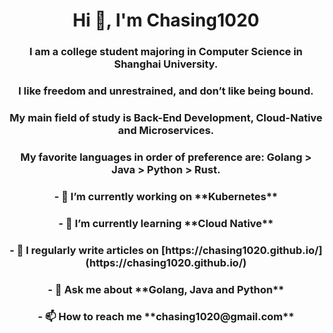<h1 align="center">Hi 👋, I'm Chasing1020</h1>

<h3 align="center">I am a college student majoring in Computer Science in Shanghai University.</h3>

<h3 align="center">I like freedom and unrestrained, and don’t like being bound.</h3>

<h3 align="center">My main field of study is Back-End Development, Cloud-Native and Microservices.</h3>

<h3 align="center">My favorite languages in order of preference are: Golang > Java > Python > Rust.</h3>

<h3 align="center">- 🔭 I’m currently working on **Kubernetes**</h3>

<h3 align="center">- 🌱 I’m currently learning **Cloud Native**</h3>

<h3 align="center">- 📝 I regularly write articles on [https://chasing1020.github.io/](https://chasing1020.github.io/)</h3>

<h3 align="center">- 💬 Ask me about **Golang, Java and Python**</h3>

<h3 align="center">- 📫 How to reach me **chasing1020@gmail.com**</h3>
